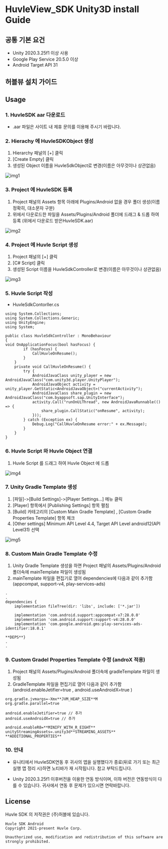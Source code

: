 # HuvleView_SDK Unity3D install Guide

## 공통 기본 요건
- Unity 2020.3.25f1 이상 사용
- Google Play Service 20.5.0 이상
- Android Target API 31

##  허블뷰 설치 가이드
## Usage
### 1. HuvleSDK aar 다운로드
- .aar 파일은 사이트 내 제휴 문의를 이용해 주시기 바랍니다.

### 2. Hierachy 에 HuvleSDKObject 생성

1. Hierarchy 패널의 [+] 클릭
2. [Create Empty] 클릭
3. 생성된 Object 이름을 HuvleSdkObject로 변경(이름은 아무것이나 상관없음) 

![img1](./img/img1.png)

### 3. Project 에 HuvleSDK 등록

1. Project 패널의 Assets 항목 아래에 Plugins/Android 없을 경우 폴더 생성(이름 정확히, 대소문자 구분)
2. 위에서 다운로드한 파일을 Assets/Plugins/Android 폴더에 드래그 & 드롭 하여 등록 (위에서 다운로드 받은HuvleSDK.aar)

![img2](./img/img2.png)

### 4. Project 에 Huvle Script 생성

1. Project 패널의 [+] 클릭
2. [C# Script] 클릭
3. 생성된 Script 이름을 HuvleSdkController로 변경(이름은 아무것이나 상관없음)

![img3](./img/img3.png)


### 5. Huvle Script 작성
- HuvleSdkContorller.cs
```
using System.Collections;
using System.Collections.Generic;
using UnityEngine;
using System;

public class HuvleSdkController : MonoBehaviour
{
void OnApplicationFocus(bool hasFocus) {
        if (hasFocus) {
            CallHuvleOnResume();
        }
    }
    private void CallHuvleOnResume() { 
        try {
            AndroidJavaClass unity_player = new AndroidJavaClass("com.unity3d.player.UnityPlayer"); 
            AndroidJavaObject activity = unity_player.GetStatic<AndroidJavaObject>("currentActivity"); 
            AndroidJavaClass share_plugin = new AndroidJavaClass("com.byappsoft.sap.UnityInterface"); 
            activity.Call("runOnUiThread", new AndroidJavaRunnable(() => {
                share_plugin.CallStatic("onResume", activity);
            })); 
        } catch (Exception ex) {
            Debug.Log("CallHuvleOnResume error:" + ex.Message); 
        }
    }
}
```

### 6. Huvle Script 와 Huvle Object 연결

1. Huvle Script 를 드래그 하여 Huvle Object 에 드롭

![img4](./img/img4.png)

### 7. Unity Gradle Template 생성
1. [파일]->[Build Settings]->[Player Settings…] 메뉴 클릭
2. [Player] 항목에서 [Publishing Settings] 항목 펼침
3. [Build] 카테고리의 [Custom Main Gradle Template] , [Custom Gradle Properties Template] 항목 체크 
4. [Other settings] Minimum API Level 4.4, Target API Level android12(API Level31) 선택

![img5](./img/img5.png)

### 8. Custom Main Gradle Template 수정
1. Unity Gradle Template 생성을 하면 Project 패널의 Assets/Plugins/Android 폴더속에 mainTemplate 파일이 생성됨
2. mainTemplate 파일을 편집기로 열어 dependencies에 다음과 같이 추가함(appcompat, support-v4, play-services-ads)

```
.
.
dependencies {
    implementation fileTree(dir: 'libs', include: ['*.jar'])

    implementation 'com.android.support:appcompat-v7:28.0.0'
    implementation 'com.android.support:support-v4:28.0.0'
    implementation 'com.google.android.gms:play-services-ads-identifier:18.0.1'

**DEPS**}
.
.
```

### 9. Custom Gradel Properties Template 수정 (androX 적용)
1. Project 패널의 Assets/Plugins/Android 폴더속에 gradleTemplate 파일이 생성됨
2. GradleTemplate 파일을 편집기로 열어 다음과 같이 추가함
(android.enableJetifier=true , android.useAndroidX=true  )

```
org.gradle.jvmargs=-Xmx**JVM_HEAP_SIZE**M
org.gradle.parallel=true

android.enableJetifier=true // 추가
android.useAndroidX=true // 추가

android.enableR8=**MINIFY_WITH_R_EIGHT**
unityStreamingAssets=.unity3d**STREAMING_ASSETS**
**ADDITIONAL_PROPERTIES**
```

### 10. 안내
- 유니티에서 HuvleSDK연동 후 귀사의 앱을 실행했다가 종료(뒤로 가기 또는 최근 실행 앱 정리 시)하면 노티바가 재 시작됩니다. 참고 부탁드립니다.

- Unity 2020.3.25f1 이후버전을 이용한 연동 방식이며, 이하 버전은 연동방식이 다를 수 있습니다. 귀사에서 연동 후 문제가 있으시면 연락바랍니다.

## License
Huvle SDK 의 저작권은 (주)허블에 있습니다.
```
Huvle SDK Android
Copyright 2021-present Huvle Corp.

Unauthorized use, modification and redistribution of this software are strongly prohibited.
```

